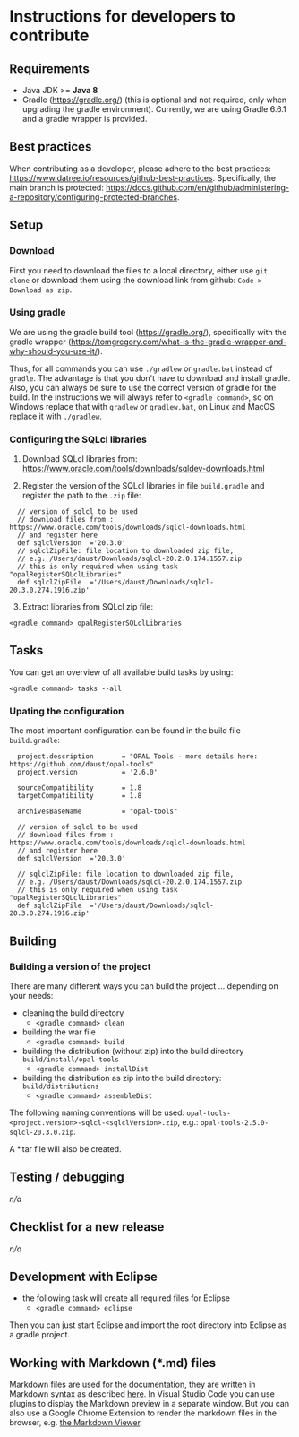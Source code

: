 # Instructions for developers to contribute

## Requirements

* Java JDK >= **Java 8**
* Gradle (https://gradle.org/) (this is optional and not required, only when upgrading the gradle environment). Currently, we are using Gradle 6.6.1 and a gradle wrapper is provided.

## Best practices

When contributing as a developer, please adhere to the best practices: https://www.datree.io/resources/github-best-practices. 
Specifically, the main branch is protected: https://docs.github.com/en/github/administering-a-repository/configuring-protected-branches.

## Setup

### Download 

First you need to download the files to a local directory, either use ``git clone`` or download them using the download link from github: ``Code > Download as zip``. 

### Using gradle

We are using the gradle build tool (https://gradle.org/), specifically with the gradle wrapper (https://tomgregory.com/what-is-the-gradle-wrapper-and-why-should-you-use-it/).

Thus, for all commands you can use `./gradlew` or `gradle.bat` instead of `gradle`. The advantage is that you don't have to download and install gradle. Also, you can always be sure to use the correct version of gradle for the build. In the instructions we will always refer to ``<gradle command>``, so on Windows replace that with ``gradlew`` or ``gradlew.bat``, on Linux and MacOS replace it with ``./gradlew``. 

### Configuring the SQLcl libraries

1. Download SQLcl libraries from: https://www.oracle.com/tools/downloads/sqldev-downloads.html

2. Register the version of the SQLcl libraries in file ``build.gradle`` and register the path to the ``.zip`` file: 
```
  // version of sqlcl to be used
  // download files from : https://www.oracle.com/tools/downloads/sqlcl-downloads.html
  // and register here
  def sqlclVersion  ='20.3.0'
  // sqlclZipFile: file location to downloaded zip file, 
  // e.g. /Users/daust/Downloads/sqlcl-20.2.0.174.1557.zip
  // this is only required when using task "opalRegisterSQLclLibraries"
  def sqlclZipFile  ='/Users/daust/Downloads/sqlcl-20.3.0.274.1916.zip'  
```

3. Extract libraries from SQLcl zip file:
```
<gradle command> opalRegisterSQLclLibraries
```

## Tasks

You can get an overview of all available build tasks by using: 
```
<gradle command> tasks --all
```

### Upating the configuration

The most important configuration can be found in the build file `build.gradle`:

```
  project.description       = "OPAL Tools - more details here: https://github.com/daust/opal-tools"
  project.version           = '2.6.0'
  
  sourceCompatibility       = 1.8
  targetCompatibility       = 1.8

  archivesBaseName          = "opal-tools"

  // version of sqlcl to be used
  // download files from : https://www.oracle.com/tools/downloads/sqlcl-downloads.html
  // and register here
  def sqlclVersion  ='20.3.0'

  // sqlclZipFile: file location to downloaded zip file, 
  // e.g. /Users/daust/Downloads/sqlcl-20.2.0.174.1557.zip
  // this is only required when using task "opalRegisterSQLclLibraries"
  def sqlclZipFile  ='/Users/daust/Downloads/sqlcl-20.3.0.274.1916.zip'  
```

## Building

### Building a version of the project

There are many different ways you can build the project ... depending on your needs: 
* cleaning the build directory
    * `<gradle command> clean`
* building the war file 
    * `<gradle command> build`
* building the distribution (without zip) into the build directory `build/install/opal-tools`
    * `<gradle command> installDist`
* building the distribution as zip into the build directory: `build/distributions`
    * `<gradle command> assembleDist`

The following naming conventions will be used: `opal-tools-<project.version>-sqlcl-<sqlclVersion>.zip`, e.g.: ``opal-tools-2.5.0-sqlcl-20.3.0.zip``. 

A *.tar file will also be created. 

## Testing / debugging

*n/a*

## Checklist for a new release

*n/a*

## Development with Eclipse

* the following task will create all required files for Eclipse
    * `<gradle command> eclipse`

Then you can just start Eclipse and import the root directory into Eclipse as a gradle project. 

## Working with Markdown (*.md) files

Markdown files are used for the documentation, they are written in Markdown syntax as described [here](https://guides.github.com/features/mastering-markdown/). In Visual Studio Code you can use plugins to display the Markdown preview in a separate window. But you can also use a Google Chrome Extension to render the markdown files in the browser, e.g. [the Markdown Viewer](https://chrome.google.com/webstore/detail/markdown-viewer/ckkdlimhmcjmikdlpkmbgfkaikojcbjk).
